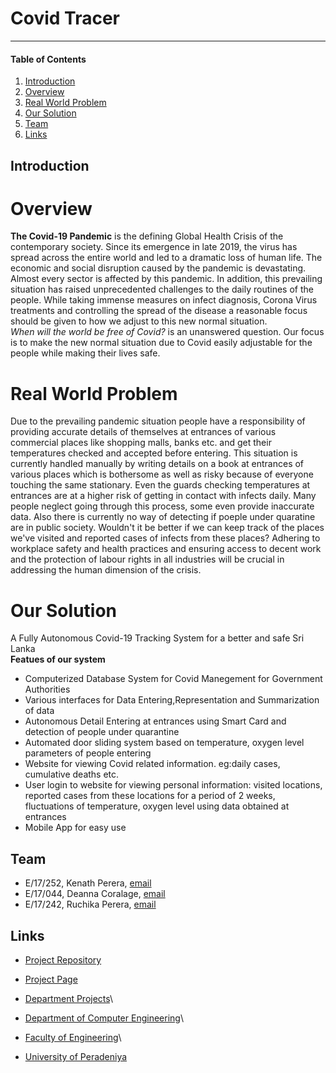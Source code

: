 <!--
---
layout: home
permalink: index.html

# Please update this with your repository name and project title
repository-name: eYY-3yp-project-template
title: Covid Tracer
---

[comment]: # "This is the standard layout for the project, but you can clean this and use your own template"
-->
# Covid Tracer

---


<!-- Image (photo/drawing of the final hardware) should be here -->

<!-- This is a sample image, to show how to add images to your page. To learn more options, please refer [this](https://projects.ce.pdn.ac.lk/docs/faq/how-to-add-an-image/) -->

<!-- ![Sample Image](./images/sample.png) -->

#### Table of Contents
1. [Introduction](#introduction)
2. [Overview](#overview)
3. [Real World Problem](#real-world-problem)
4. [Our Solution](#our-solution)
3. [Team](#team)
4. [Links](#links)

## Introduction

# Overview
**The Covid-19 Pandemic** is the defining Global Health Crisis of the contemporary society. Since its emergence in late 2019, the virus has spread across the entire world and led to a dramatic loss of human life. The economic and social disruption caused by the pandemic is devastating. Almost every sector is affected by this pandemic. In addition, this prevailing situation has raised unprecedented challenges to the daily routines of the people. While taking immense measures on infect diagnosis, Corona Virus treatments and controlling the spread of the disease a reasonable focus should be given to how we adjust to this new normal situation.\
*When will the world be free of Covid?* is an unanswered question. Our focus is to make the new normal situation due to Covid easily adjustable for the people while making their lives safe.

# Real World Problem
Due to the prevailing pandemic situation people have a responsibility of providing accurate details of themselves at entrances of various commercial places like shopping malls, banks etc. and get their temperatures checked and accepted before entering. This situation is currently handled manually by writing details on a book at entrances of various places which is bothersome as well as risky because of everyone touching the same stationary. Even the guards checking temperatures at entrances are at a higher risk of getting in contact with infects daily. Many people neglect going through this process, some even provide inaccurate data. Also there is currently no way of detecting if poeple under quaratine are in public society. Wouldn't it be better if we can keep track of the places we've visited and reported cases of infects from these places? Adhering to workplace safety and health practices and ensuring access to decent work and the protection of labour rights in all industries will be crucial in addressing the human dimension of the crisis.

# Our Solution
A Fully Autonomous Covid-19 Tracking System for a better and safe Sri Lanka\
**Featues of our system**
- Computerized Database System for Covid Manegement for Government Authorities
- Various interfaces for Data Entering,Representation and Summarization of data
- Autonomous Detail Entering at entrances using Smart Card and detection of people under quarantine
- Automated door sliding system based on temperature, oxygen level parameters of people entering
- Website for viewing Covid related information. eg:daily cases, cumulative deaths etc.
- User login to website for viewing personal information: visited locations, reported cases from these locations for a period of 2 weeks, fluctuations of temperature, oxygen level using data obtained at entrances 
- Mobile App for easy use

<!--

## Solution Architecture

High level diagram + description

## Hardware and Software Designs

Detailed designs with many sub-sections

## Testing

Testing done on hardware and software, detailed + summarized results

## Detailed budget

All items and costs

| Item          | Quantity  | Unit Cost  | Total  |
| ------------- |:---------:|:----------:|-------:|
| Sample item   | 5         | 10 LKR     | 50 LKR |

## Conclusion

What was achieved, future developments, commercialization plans
-->

## Team
-  E/17/252, Kenath Perera, [email](mailto:e17252@eng.pdn.ac.lk)
-  E/17/044, Deanna Coralage, [email](mailto:e17044@eng.pdn.ac.lk)
-  E/17/242, Ruchika Perera, [email](mailto:e17242@eng.pdn.ac.lk)


## Links

- [Project Repository](https://github.com/cepdnaclk/e17-3yp-Covid-Tracer/)
- [Project Page](https://cepdnaclk.github.io/e17-3yp-Covid-Tracer/)

- [Department Projects](https://projects.ce.pdn.ac.lk/)\
- [Department of Computer Engineering](http://www.ce.pdn.ac.lk/)\
- [Faculty of Engineering](http://eng.pdn.ac.lk/)\
- [University of Peradeniya](https://www.pdn.ac.lk/academics/academics.php/)

[//]: # (Please refer this to learn more about Markdown syntax)
[//]: # (https://github.com/adam-p/markdown-here/wiki/Markdown-Cheatsheet)
